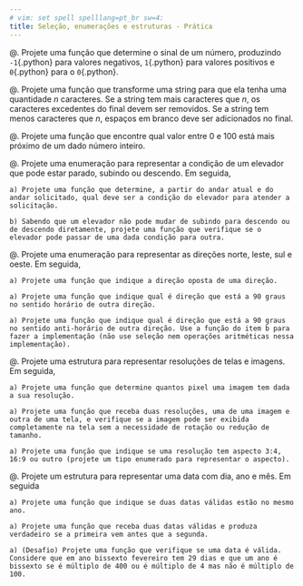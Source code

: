 ```yaml
---
# vim: set spell spelllang=pt_br sw=4:
title: Seleção, enumerações e estruturas - Prática
---
```


<!-- Seleção -->

@. Projete uma função que determine o sinal de um número, produzindo `-1`{.python} para valores negativos, `1`{.python} para valores positivos e `0`{.python} para o `0`{.python}.

@. Projete uma função que transforme uma string para que ela tenha uma quantidade $n$ caracteres. Se a string tem mais caracteres que $n$, os caracteres excedentes do final devem ser removidos. Se a string tem menos caracteres que $n$, espaços em branco deve ser adicionados no final.

@. Projete uma função que encontre qual valor entre 0 e 100 está mais próximo de um dado número inteiro.

<!-- Enumerações -->

@. Projete uma enumeração para representar a condição de um elevador que pode estar parado, subindo ou descendo. Em seguida,

    a) Projete uma função que determine, a partir do andar atual e do andar solicitado, qual deve ser a condição do elevador para atender a solicitação.

    b) Sabendo que um elevador não pode mudar de subindo para descendo ou de descendo diretamente, projete uma função que verifique se o elevador pode passar de uma dada condição para outra.

@. Projete uma enumeração para representar as direções norte, leste, sul e oeste. Em seguida,

    a) Projete uma função que indique a direção oposta de uma direção.

    a) Projete uma função que indique qual é direção que está a 90 graus no sentido horário de outra direção.

    a) Projete uma função que indique qual é direção que está a 90 graus no sentido anti-horário de outra direção. Use a função do item b para fazer a implementação (não use seleção nem operações aritméticas nessa implementação).

<!-- Estruturas -->

@. Projete uma estrutura para representar resoluções de telas e imagens. Em seguida,

    a) Projete uma função que determine quantos pixel uma imagem tem dada a sua resolução.

    a) Projete uma função que receba duas resoluções, uma de uma imagem e outra de uma tela, e verifique se a imagem pode ser exibida completamente na tela sem a necessidade de rotação ou redução de tamanho.

    a) Projete uma função que indique se uma resolução tem aspecto 3:4, 16:9 ou outro (projete um tipo enumerado para representar o aspecto).

@. Projete um estrutura para representar uma data com dia, ano e mês. Em seguida

    a) Projete uma função que indique se duas datas válidas estão no mesmo ano.

    a) Projete uma função que receba duas datas válidas e produza verdadeiro se a primeira vem antes que a segunda.

    a) (Desafio) Projete uma função que verifique se uma data é válida. Considere que em ano bissexto fevereiro tem 29 dias e que um ano é bissexto se é múltiplo de 400 ou é múltiplo de 4 mas não é múltiplo de 100.


